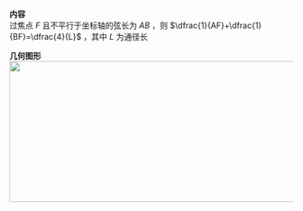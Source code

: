 **内容**  
过焦点 $F$ 且不平行于坐标轴的弦长为 $AB$ ，则 $\dfrac{1}{AF}+\dfrac{1}{BF}=\dfrac{4}{L}$ ，其中 $L$ 为通径长  
  
**几何图形**  
<img src="E:\Math\work_space\math\098 resources\焦半径与通径的关系.png" width="560px" height="250px" align="left"/>  
